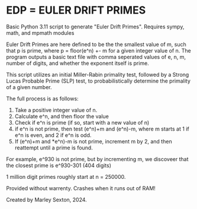 # EDP = EULER DRIFT PRIMES

Basic Python 3.11 script to generate "Euler Drift Primes". 
Requires sympy, math, and mpmath modules

Euler Drift Primes are here defined to be the the smallest value of m, such that p is prime, where p = floor(e^n) +- m for a given integer value of n.
The program outputs a basic text file with comma seperated values of e, n, m, number of digits, and whether the exponent itself is prime.

This script utilizes an initial Miller-Rabin primality test, followed by a Strong Lucas Probable Prime (SLP) test, to probabilistically determine the primality of a given number.

The full process is as follows:
1. Take a positive integer value of n.
2. Calculate e^n, and then floor the value
3. Check if e^n is prime (if so, start with a new value of n)
4. if e^n is not prime, then test (e^n)+m and (e^n)-m, where m starts at 1 if e^n is even, and 2 if e^n is odd.
5. If (e^n)+m and *e^n)-m is not prime, increment m by 2, and then reattempt until a prime is found.

For example, e^930 is not prime, but by incrementing m, we discoveer that the closest prime is e^930-301 (404 digits)

1 million digit primes roughly start at n = 250000. 

Provided without warrenty. Crashes when it runs out of RAM! 

Created by Marley Sexton, 2024. 
